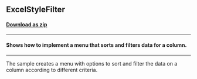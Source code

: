 ## ExcelStyleFilter
#### [Download as zip](https://grapecity.github.io/DownGit/#/home?url=https://github.com/GrapeCity/ComponentOne-WinForms-Samples/tree/master/NetFramework\FlexGrid\CS\ExcelStyleFilter)
____
#### Shows how to implement a menu that sorts and filters data for a column.
____
The sample creates a menu with options to sort and filter the data on a column according to different criteria. 


